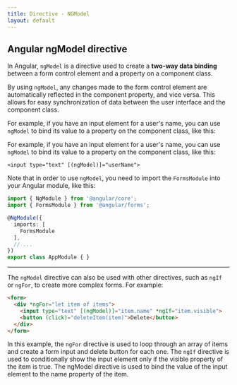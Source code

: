```yaml
---
title: Directive - NGModel
layout: default
---
```


## Angular ngModel directive

In Angular, `ngModel` is a directive used to create a **two-way data binding** between a form control element and a property on a component class. 

By using `ngModel`, any changes made to the form control element are automatically reflected in the component property, and vice versa. This allows for easy synchronization of data between the user interface and the component class.

For example, if you have an input element for a user's name, you can use `ngModel` to bind its value to a property on the component class, like this:


For example, if you have an input element for a user's name, you can use `ngModel` to bind its value to a property on the component class, like this:

    <input type="text" [(ngModel)]="userName">

Note that in order to use `ngModel`, you need to import the `FormsModule` into your Angular module, like this:

```typescript
import { NgModule } from '@angular/core';
import { FormsModule } from '@angular/forms';

@NgModule({
  imports: [
    FormsModule
  ],
  // ...
})
export class AppModule { }
```
---    

The `ngModel` directive can also be used with other directives, such as `ngIf` or `ngFor`, to create more complex forms. For example:

```html
<form>
  <div *ngFor="let item of items">
    <input type="text" [(ngModel)]="item.name" *ngIf="item.visible">
    <button (click)="deleteItem(item)">Delete</button>
  </div>
</form>
```

In this example, the `ngFor` directive is used to loop through an array of items and create a form input and delete button for each one. The `ngIf` directive is used to conditionally show the input element only if the visible property of the item is true. The ngModel directive is used to bind the value of the input element to the name property of the item.